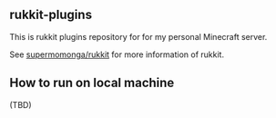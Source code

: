 
## rukkit-plugins

This is rukkit plugins repository for for my personal Minecraft server.

See [supermomonga/rukkit](https://github.com/supermomonga/rukkit) for more information of rukkit.

## How to run on local machine

(TBD)
